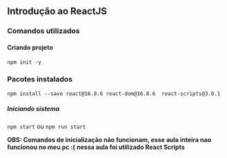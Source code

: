 ## Introdução ao ReactJS

### Comandos utilizados

#### Criando projeto
`npm init -y`

###  Pacotes  instalados
`npm install --save react@16.8.6 react-dom@16.8.6  react-scripts@3.0.1`

##### Iniciando sistema
`npm start` ou `npm run start`

__OBS: Comandos de inicialização não funcionam, esse aula inteira nao funcionou no meu pc :(__
__nessa aula foi utilizado React Scripts__




